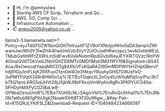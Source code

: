 - 👋 Hi, I’m @amnyulwa
- 👀 Storing AWS CF Scrip, Terraform and Go...
- 🌱 AWS, GO, Comp Sci ...
- 💞️ Infrastructure Automation ...
- 📫 anesu2005@yahoo.co.uk ...

<!---
amnyulwa/amnyulwa is a ✨ special ✨ repository because its `README.md` (this file) appears on your GitHub profile.
You can click the Preview link to take a look at your changes.
--->

llama3-3.llamameta.net/*?Policy=eyJTdGF0ZW1lbnQiOlt7InVuaXF1ZV9oYXNoIjoiNHo0aDA3ampnZWlwamJwcWh0Y3IwZHA4IiwiUmVzb3VyY2UiOiJodHRwczpcL1wvbGxhbWEzLTMubGxhbWFtZXRhLm5ldFwvKiIsIkNvbmRpdGlvbiI6eyJEYXRlTGVzc1RoYW4iOnsiQVdTOkVwb2NoVGltZSI6MTc0MDI1Mzk5M319fV19&Signature=BS45AoaJ9sOwocqtYapqMlICDTg84XtcVFz6QaRAZt9DmMDPiNYhHZHpGBervYhdj91Gju1mFLkjK2RXFuxO1zn0el4Oe3fAtqvYRuuhyGHS7GWJxFkO-3vPMYFVqtX34Rr8HW0x1Jj%7ETlEoTGqkcXL2nOyd5zWXqM1q5vyiPsc3h7b75Q1qmLKRG5qUHVt28jJXjkWJNbF6xvjVmWyAioRgRx3PKPYUC540a-SFHDyhMXPyCGZi8aLw8-GP8baOzxuUmIR%7E8ix7XUHScNLrSAgixVbl%7EruRvQsXhha01s%7EhJRb0N7at6ob9EfgPlbUIgk2Nowkf0HtBTXf30y96gw__&Key-Pair-Id=K15QRJLYKIFSLZ&Download-Request-ID=1040484234669397

